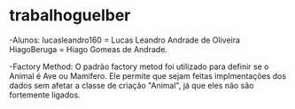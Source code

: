 # trabalhoguelber
-Alunos: lucasleandro160 = Lucas Leandro Andrade de Oliveira 
         HiagoBeruga = Hiago Gomeas de Andrade.
        
-Factory Method: O padrão factory metod foi utilizado para definir se o Animal é Ave ou Mamifero. Ele permite que sejam feitas implmentações dos dados sem afetar a classe de criação "Animal", já que eles não são fortemente ligados.

